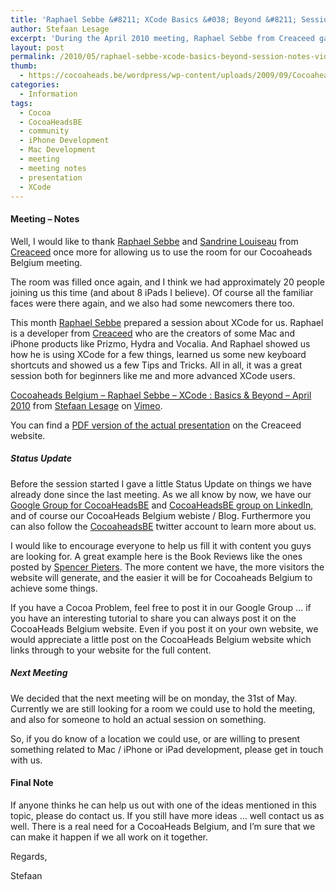 ```yaml
---
title: 'Raphael Sebbe &#8211; XCode Basics &#038; Beyond &#8211; Session Notes &#038; Video'
author: Stefaan Lesage
excerpt: 'During the April 2010 meeting, Raphael Sebbe from Creaceed gave a presentation about XCode, called XCode : Basics & Beyond.  The session was filled with information for the beginning and more advanced XCode user.'
layout: post
permalink: /2010/05/raphael-sebbe-xcode-basics-beyond-session-notes-video/
thumb:
  - https://cocoaheads.be/wordpress/wp-content/uploads/2009/09/CocoaheadsBE.png
categories:
  - Information
tags:
  - Cocoa
  - CocoaHeadsBE
  - community
  - iPhone Development
  - Mac Development
  - meeting
  - meeting notes
  - presentation
  - XCode
---
```

#### Meeting &#8211; Notes

Well, I would like to thank [Raphael Sebbe][1] and [Sandrine Louiseau][2] from [Creaceed][3] once more for allowing us to use the room for our Cocoaheads Belgium meeting.

The room was filled once again, and I think we had approximately 20 people joining us this time (and about 8 iPads I believe). Of course all the familiar faces were there again, and we also had some newcomers there too.

This month [Raphael Sebbe][1] prepared a session about XCode for us. Raphael is a developer from [Creaceed][3] who are the creators of some Mac and iPhone products like Prizmo, Hydra and Vocalia. And Raphael showed us how he is using XCode for a few things, learned us some new keyboard shortcuts and showed us a few Tips and Tricks. All in all, it was a great session both for beginners like me and more advanced XCode users.

[Cocoaheads Belgium &#8211; Raphael Sebbe &#8211; XCode : Basics & Beyond &#8211; April 2010][4] from [Stefaan Lesage][5] on [Vimeo][6].

You can find a [PDF version of the actual presentation][7] on the Creaceed website.

##### Status Update

Before the session started I gave a little Status Update on things we have already done since the last meeting. As we all know by now, we have our [Google Group for CocoaHeadsBE][8] and [CocoaHeadsBE group on LinkedIn][9], and of course our CocoaHeads Belgium webiste / Blog. Furthermore you can also follow the [CocoaheadsBE][10] twitter account to learn more about us.

I would like to encourage everyone to help us fill it with content you guys are looking for. A great example here is the Book Reviews like the ones posted by [Spencer Pieters][11]. The more content we have, the more visitors the website will generate, and the easier it will be for Cocoaheads Belgium to achieve some things.

If you have a Cocoa Problem, feel free to post it in our Google Group &#8230; if you have an interesting tutorial to share you can always post it on the CocoaHeads Belgium website. Even if you post it on your own website, we would appreciate a little post on the CocoaHeads Belgium website which links through to your website for the full content.

##### Next Meeting

We decided that the next meeting will be on monday, the 31st of May. Currently we are still looking for a room we could use to hold the meeting, and also for someone to hold an actual session on something.

So, if you do know of a location we could use, or are willing to present something related to Mac / iPhone or iPad development, please get in touch with us.

#### Final Note

If anyone thinks he can help us out with one of the ideas mentioned in this topic, please do contact us. If you still have more ideas &#8230; well contact us as well. There is a real need for a CocoaHeads Belgium, and I&#8217;m sure that we can make it happen if we all work on it together.

Regards,

Stefaan

 [1]: http://twitter.com/rsebbe
 [2]: http://twitter.com/sandrineLoiseau
 [3]: http://www.creaceed.com/
 [4]: http://vimeo.com/11552674
 [5]: http://vimeo.com/devia
 [6]: http://vimeo.com
 [7]: http://www.creaceed.com/downloads/2010_Cocoaheads201004_Xcode.pdf
 [8]: http://groups.google.com/group/cocoaheadsbe
 [9]: http://www.linkedin.com/groups?gid=2342382&trk=hb_side_g
 [10]: http://twitter.com/cocoaheadsbe
 [11]: http://twitter.com/spencerpieters